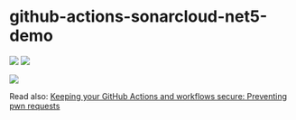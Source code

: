 # github-actions-sonarcloud-net5-demo

[![](https://github.com/jaaufauvre/github-actions-sonarcloud-net5-demo/workflows/Checkout,%20Build,%20Test/badge.svg?branch=master)](https://github.com/jaaufauvre/github-actions-sonarcloud-net5-demo/actions)
[![](https://github.com/jaaufauvre/github-actions-sonarcloud-net5-demo/workflows/Sonar/badge.svg?branch=master)](https://github.com/jaaufauvre/github-actions-sonarcloud-net5-demo/actions)

[![](https://sonarcloud.io/images/project_badges/sonarcloud-white.svg)](https://sonarcloud.io/dashboard?id=jaaufauvre_github-actions-sonarcloud-net5-demo)

Read also: [Keeping your GitHub Actions and workflows secure: Preventing pwn requests](https://securitylab.github.com/research/github-actions-preventing-pwn-requests)
